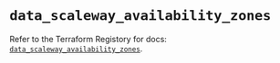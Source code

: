 # `data_scaleway_availability_zones`

Refer to the Terraform Registory for docs: [`data_scaleway_availability_zones`](https://registry.terraform.io/providers/scaleway/scaleway/2.18.0/docs/data-sources/availability_zones).
